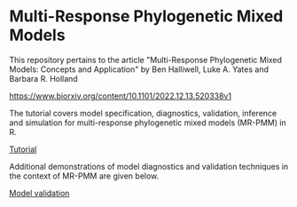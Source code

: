 # Multi-Response Phylogenetic Mixed Models

This repository pertains to the article "Multi-Response Phylogenetic Mixed Models: Concepts and Application" by Ben Halliwell, Luke A. Yates and Barbara R. Holland

https://www.biorxiv.org/content/10.1101/2022.12.13.520338v1

The tutorial covers model specification, diagnostics, validation, inference and simulation for multi-response phylogenetic mixed models (MR-PMM) in R.

[Tutorial](https://Benjamin-Halliwell.github.io/MR-PMM/MR-PMM_tutorial.html)

Additional demonstrations of model diagnostics and validation techniques in the context of MR-PMM are given below.

[Model validation](https://Benjamin-Halliwell.github.io/MR-PMM/modelValidation/PMM_validation_md.html)
